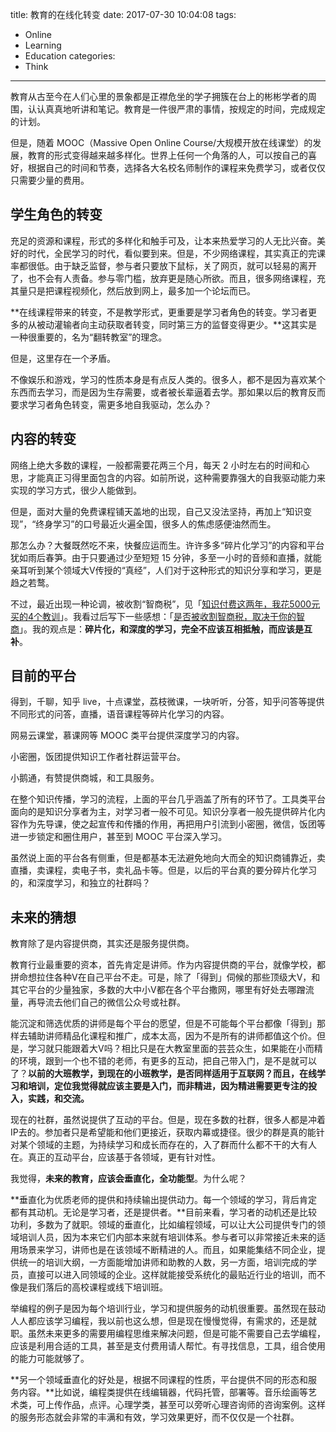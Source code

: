 title: 教育的在线化转变
date: 2017-07-30 10:04:08
tags:
  - Online
  - Learning
  - Education
categories:
  - Think
---

教育从古至今在人们心里的景象都是正襟危坐的学子拥簇在台上的彬彬学者的周围，认认真真地听讲和笔记。教育是一件很严肃的事情，按规定的时间，完成规定的计划。  

但是，随着 MOOC（Massive Open Online Course/大规模开放在线课堂）的发展，教育的形式变得越来越多样化。世界上任何一个角落的人，可以按自己的喜好，根据自己的时间和节奏，选择各大名校名师制作的课程来免费学习，或者仅仅只需要少量的费用。  


## 学生角色的转变

充足的资源和课程，形式的多样化和触手可及，让本来热爱学习的人无比兴奋。美好的时代，全民学习的时代，看似要到来。但是，不少网络课程，其实真正的完课率都很低。由于缺乏监督，参与者只要放下鼠标，关了网页，就可以轻易的离开了，也不会有人责备。参与零门槛，放弃更是随心所欲。而且，很多网络课程，充其量只是把课程视频化，然后放到网上，最多加一个论坛而已。  

**在线课程带来的转变，不是教学形式，更重要是学习者角色的转变。学习者更多的从被动灌输者向主动获取者转变，同时第三方的监督变得更少。**这其实是一种很重要的，名为“翻转教室”的理念。  

但是，这里存在一个矛盾。  

不像娱乐和游戏，学习的性质本身是有点反人类的。很多人，都不是因为喜欢某个东西而去学习，而是因为生存需要，或者被长辈逼着去学。那如果以后的教育反而要求学习者角色转变，需更多地自我驱动，怎么办？  


## 内容的转变

网络上绝大多数的课程，一般都需要花两三个月，每天 2 小时左右的时间和心思，才能真正习得里面包含的内容。如前所说，这种需要靠强大的自我驱动能力来实现的学习方式，很少人能做到。  

但是，面对大量的免费课程铺天盖地的出现，自己又没法坚持，再加上“知识变现”，“终身学习”的口号最近火遍全国，很多人的焦虑感便油然而生。  

那怎么办？大餐既然吃不来，快餐应运而生。许许多多“碎片化学习”的内容和平台犹如雨后春笋。由于只要通过少至短短 15 分钟，多至一小时的音频和直播，就能亲耳听到某个领域大V传授的“真经”，人们对于这种形式的知识分享和学习，更是趋之若鹜。  

不过，最近出现一种论调，被收割“智商税”，见「[知识付费这两年，我花5000元买的4个教训]」。我看过后写下一些感想：「[是否被收割智商税，取决于你的智商][]」。我的观点是：**碎片化，和深度的学习，完全不应该互相抵触，而应该是互补**。  

[知识付费这两年，我花5000元买的4个教训]: https://zhuanlan.zhihu.com/p/27838814  
[是否被收割智商税，取决于你的智商]: http://www.thinkingincrowd.me/2017/07/16/you-are-paiding-intellectual-tax-because/  


## 目前的平台

得到，千聊，知乎 live，十点课堂，荔枝微课，一块听听，分答，知乎问答等提供不同形式的问答，直播，语音课程等碎片化学习的内容。  

网易云课堂，慕课网等 MOOC 类平台提供深度学习的内容。  

小密圈，饭团提供知识工作者社群运营平台。  

小鹅通，有赞提供商城，和工具服务。  

在整个知识传播，学习的流程，上面的平台几乎涵盖了所有的环节了。工具类平台面向的是知识分享者为主，对学习者一般不可见。知识分享者一般先提供碎片化内容作为先导课，使之起宣传和传播的作用，再把用户引流到小密圈，微信，饭团等进一步锁定和圈住用户，甚至到 MOOC 平台深入学习。  

虽然说上面的平台各有侧重，但是都基本无法避免地向大而全的知识商铺靠近，卖直播，卖课程，卖电子书，卖礼品卡等。但是，以后的平台真的要分碎片化学习的，和深度学习，和独立的社群吗？  


## 未来的猜想

教育除了是内容提供商，其实还是服务提供商。

教育行业最重要的资本，首先肯定是讲师。作为内容提供商的平台，就像学校，都拼命想拉住各种V在自己平台不走。可是，除了「得到」伺候的那些顶级大V，和其它平台的少量独家，多数的大中小V都在各个平台撒网，哪里有好处去哪蹭流量，再导流去他们自己的微信公众号或社群。  

能沉淀和筛选优质的讲师是每个平台的愿望，但是不可能每个平台都像「得到」那样去辅助讲师精品化课程和推广，成本太高，因为不是所有的讲师都值这个价。但是，学习就只能跟着大V吗？相比只是在大教室里面的芸芸众生，如果能在小而精的环境，跟到一个也不错的老师，有更多的互动，把自己带入门，是不是就可以了？**以前的大班教学，到现在的小班教学，是否同样适用于互联网？而且，在线学习和培训，定位我觉得就应该主要是入门，而非精进，因为精进需要更专注的投入，实践，和交流。**  

现在的社群，虽然说提供了互动的平台。但是，现在多数的社群，很多人都是冲着IP去的。参加者只是希望能和他们更接近，获取内幕或捷径。很少的群是真的能针对某个领域的主题，为持续学习和成长而存在的，入了群而什么都不干的大有人在。真正的互动平台，应该基于各领域，更有针对性。  

我觉得，**未来的教育，应该会垂直化，全功能型**。为什么呢？  

**垂直化为优质老师的提供和持续输出提供动力。每一个领域的学习，背后肯定都有其动机。无论是学习者，还是提供者。**目前来看，学习者的动机还是比较功利，多数为了就职。领域的垂直化，比如编程领域，可以让大公司提供专门的领域培训人员，因为本来它们内部本来就有培训体系。参与者可以非常接近未来的适用场景来学习，讲师也是在该领域不断精进的人。而且，如果能集结不同企业，提供统一的培训大纲，一方面能增加讲师和助教的人数，另一方面，培训完成的学员，直接可以进入同领域的企业。这样就能接受系统化的最贴近行业的培训，而不像是我们落后的高校课程或线下培训班。  

举编程的例子是因为每个培训行业，学习和提供服务的动机很重要。虽然现在鼓动人人都应该学习编程，我以前也这么想，但是现在慢慢觉得，有需求的，还是就职。虽然未来更多的需要用编程思维来解决问题，但是可能不需要自己去学编程，应该是利用合适的工具，甚至是支付费用请人帮忙。有寻找信息，工具，组合使用的能力可能就够了。  

**另一个领域垂直化的好处是，根据不同课程的性质，平台提供不同的形态和服务内容。**比如说，编程类提供在线编辑器，代码托管，部署等。音乐绘画等艺术类，可上传作品，点评。心理学类，甚至可以旁听心理咨询师的咨询案例。这样的服务形态就会非常的丰满和有效，学习效果更好，而不仅仅是一个社群。  
